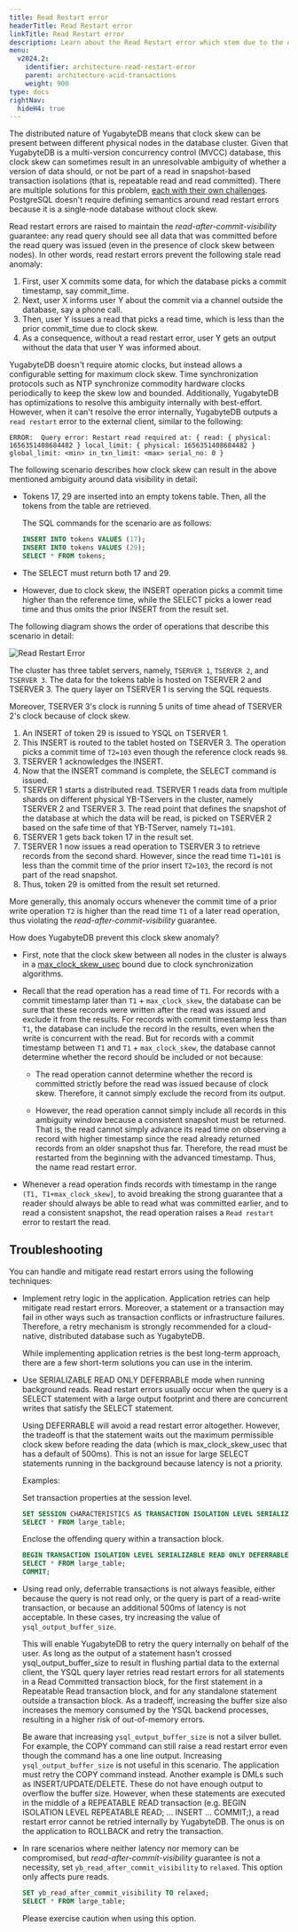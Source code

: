 ```yaml
---
title: Read Restart error
headerTitle: Read Restart error
linkTitle: Read Restart error
description: Learn about the Read Restart error which stem due to the data distribution across more than one node.
menu:
  v2024.2:
    identifier: architecture-read-restart-error
    parent: architecture-acid-transactions
    weight: 900
type: docs
rightNav:
  hideH4: true
---
```


The distributed nature of YugabyteDB means that clock skew can be present between different physical nodes in the database cluster. Given that YugabyteDB is a multi-version concurrency control (MVCC) database, this clock skew can sometimes result in an unresolvable ambiguity of whether a version of data should, or not be part of a read in snapshot-based transaction isolations (that is, repeatable read and read committed). There are multiple solutions for this problem, [each with their own challenges](https://www.yugabyte.com/blog/evolving-clock-sync-for-distributed-databases/). PostgreSQL doesn't require defining semantics around read restart errors because it is a single-node database without clock skew.

Read restart errors are raised to maintain the _read-after-commit-visibility_ guarantee: any read query should see all data that was committed before the read query was issued (even in the presence of clock skew between nodes). In other words, read restart errors prevent the following stale read anomaly:
1. First, user X commits some data, for which the database picks a commit timestamp, say commit_time.
2. Next, user X informs user Y about the commit via a channel outside the database, say a phone call.
3. Then, user Y issues a read that picks a read time, which is less than the prior commit_time due to clock skew.
4. As a consequence, without a read restart error, user Y gets an output without the data that user Y was informed about.

YugabyteDB doesn't require atomic clocks, but instead allows a configurable setting for maximum clock skew. Time synchronization protocols such as NTP synchronize commodity hardware clocks periodically to keep the skew low and bounded. Additionally, YugabyteDB has optimizations to resolve this ambiguity internally with best-effort. However, when it can't resolve the error internally, YugabyteDB outputs a `read restart` error to the external client, similar to the following:

```output
ERROR:  Query error: Restart read required at: { read: { physical: 1656351408684482 } local_limit: { physical: 1656351408684482 } global_limit: <min> in_txn_limit: <max> serial_no: 0 }
```

The following scenario describes how clock skew can result in the above mentioned ambiguity around data visibility in detail:

* Tokens 17, 29 are inserted into an empty tokens table. Then, all the tokens from the table are retrieved.

  The SQL commands for the scenario are as follows:
  ```sql
  INSERT INTO tokens VALUES (17);
  INSERT INTO tokens VALUES (29);
  SELECT * FROM tokens;
  ```
* The SELECT must return both 17 and 29.
* However, due to clock skew, the INSERT operation picks a commit time higher than the reference time, while the SELECT picks a lower read time and thus omits the prior INSERT from the result set.

The following diagram shows the order of operations that describe this scenario in detail:

  ![Read Restart Error](/images/architecture/txn/read_restart_error.png)

  The cluster has three tablet servers, namely, `TSERVER 1`, `TSERVER 2`, and `TSERVER 3`. The data for the tokens table is hosted on TSERVER 2 and TSERVER 3. The query layer on TSERVER 1 is serving the SQL requests.

  Moreover, TSERVER 3's clock is running 5 units of time ahead of TSERVER 2's clock because of clock skew.

1. An INSERT of token 29 is issued to YSQL on TSERVER 1.
2. This INSERT is routed to the tablet hosted on TSERVER 3. The operation picks a commit time of `T2=103` even though the reference clock reads `98`.
3. TSERVER 1 acknowledges the INSERT.
4. Now that the INSERT command is complete, the SELECT command is issued.
5. TSERVER 1 starts a distributed read. TSERVER 1 reads data from multiple shards on different physical YB-TServers in the cluster, namely TSERVER 2 and TSERVER 3. The read point that defines the snapshot of the database at which the data will be read, is picked on TSERVER 2 based on the safe time of that YB-TServer, namely `T1=101`.
6. TSERVER 1 gets back token 17 in the result set.
7. TSERVER 1 now issues a read operation to TSERVER 3 to retrieve records from the second shard. However, since the read time `T1=101` is less than the commit time of the prior insert `T2=103`, the record is not part of the read snapshot.
8. Thus, token 29 is omitted from the result set returned.

  More generally, this anomaly occurs whenever the commit time of a prior write operation `T2` is higher than the read time `T1` of a later read operation, thus violating the _read-after-commit-visibility_ guarantee.

How does YugabyteDB prevent this clock skew anomaly?

* First, note that the clock skew between all nodes in the cluster is always in a [max_clock_skew_usec](../../../reference/configuration/yb-tserver/#max-clock-skew-usec) bound due to clock synchronization algorithms.
* Recall that the read operation has a read time of `T1`. For records with a commit timestamp later than `T1` + `max_clock_skew`, the database can be sure that these records were written after the read was issued and exclude it from the results. For records with commit timestamp less than `T1`, the database can include the record in the results, even when the write is concurrent with the read. But for records with a commit timestamp between `T1` and `T1` + `max_clock_skew`, the database cannot determine whether the record should be included or not because:

  * The read operation cannot determine whether the record is committed strictly before the read was issued because of clock skew. Therefore, it cannot simply exclude the record from its output.

  * However, the read operation cannot simply include all records in this ambiguity window because a consistent snapshot must be returned. That is, the read cannot simply advance its read time on observing a record with higher timestamp since the read already returned records from an older snapshot thus far. Therefore, the read must be restarted from the beginning with the advanced timestamp. Thus, the name read restart error.

* Whenever a read operation finds records with timestamp in the range `(T1, T1+max_clock_skew]`, to avoid breaking the strong guarantee that a reader should always be able to read what was committed earlier, and to read a consistent snapshot, the read operation raises a `Read restart` error to restart the read.

## Troubleshooting

You can handle and mitigate read restart errors using the following techniques:

- Implement retry logic in the application. Application retries can help mitigate read restart errors. Moreover, a statement or a transaction may fail in other ways such as transaction conflicts or infrastructure failures. Therefore, a retry mechanism is strongly recommended for a cloud-native, distributed database such as YugabyteDB.

  While implementing application retries is the best long-term approach, there are a few short-term solutions you can use in the interim.
- Use SERIALIZABLE READ ONLY DEFERRABLE mode when running background reads. Read restart errors usually occur when the query is a SELECT statement with a large output footprint and there are concurrent writes that satisfy the SELECT statement.

  Using DEFERRABLE will avoid a read restart error altogether. However, the tradeoff is that the statement waits out the maximum permissible clock skew before reading the data (which is max_clock_skew_usec that has a default of 500ms). This is not an issue for large SELECT statements running in the background because latency is not a priority.

  Examples:

  Set transaction properties at the session level.
  ```sql
  SET SESSION CHARACTERISTICS AS TRANSACTION ISOLATION LEVEL SERIALIZABLE READ ONLY DEFERRABLE;
  SELECT * FROM large_table;
  ```

  Enclose the offending query within a transaction block.
  ```sql
  BEGIN TRANSACTION ISOLATION LEVEL SERIALIZABLE READ ONLY DEFERRABLE;
  SELECT * FROM large_table;
  COMMIT;
  ```
- Using read only, deferrable transactions is not always feasible, either because the query is not read only, or the query is part of a read-write transaction, or because an additional 500ms of latency is not acceptable. In these cases, try increasing the value of `ysql_output_buffer_size`.

  This will enable YugabyteDB to retry the query internally on behalf of the user. As long as the output of a statement hasn't crossed ysql_output_buffer_size to result in flushing partial data to the external client, the YSQL query layer retries read restart errors for all statements in a Read Committed transaction block, for the first statement in a Repeatable Read transaction block, and for any standalone statement outside a transaction block. As a tradeoff, increasing the buffer size also increases the memory consumed by the YSQL backend processes, resulting in a higher risk of out-of-memory errors.

  Be aware that increasing `ysql_output_buffer_size` is not a silver bullet. For example, the COPY command can still raise a read restart error even though the command has a one line output. Increasing `ysql_output_buffer_size` is not useful in this scenario. The application must retry the COPY command instead. Another example is DMLs such as INSERT/UPDATE/DELETE. These do not have enough output to overflow the buffer size. However, when these statements are executed in the middle of a REPEATABLE READ transaction (e.g. BEGIN ISOLATION LEVEL REPEATABLE READ; ... INSERT ... COMMIT;), a read restart error cannot be retried internally by YugabyteDB. The onus is on the application to ROLLBACK and retry the transaction.
- In rare scenarios where neither latency nor memory can be compromised, but _read-after-commit-visibility_ guarantee is not a necessity, set `yb_read_after_commit_visibility` to `relaxed`. This option only affects pure reads.

  ```sql
  SET yb_read_after_commit_visibility TO relaxed;
  SELECT * FROM large_table;
  ```

  Please exercise caution when using this option.

